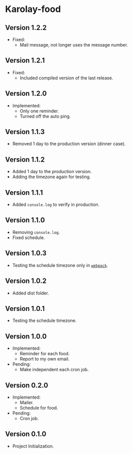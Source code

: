 # Karolay-food

## Version 1.2.2

- Fixed:
  - Mail message, not longer uses the message number.

## Version 1.2.1

- Fixed:
  - Included compiled version of the last release.

## Version 1.2.0

- Implemented:
  - Only one reminder.
  - Turned off the auto ping.

## Version 1.1.3

- Removed 1 day to the production version (dinner case).

## Version 1.1.2

- Added 1 day to the production version.
- Adding the timezone again for testing.

## Version 1.1.1

- Added `console.log` to verify in production.

## Version 1.1.0

- Removing `console.log`.
- Fixed schedule.

## Version 1.0.3

- Testing the schedule timezone only in [`webpack`](https://webpack.js.org/).

## Version 1.0.2

- Added dist folder.

## Version 1.0.1

- Testing the schedule timezone.

## Version 1.0.0

- Implemented:
  - Reminder for each food.
  - Report to my own email.
- Pending:
  - Make independent each cron job.

## Version 0.2.0

- Implemented:
  - Mailer.
  - Schedule for food.
- Pending:
  - Cron job.

## Version 0.1.0

- Project Initialization.
